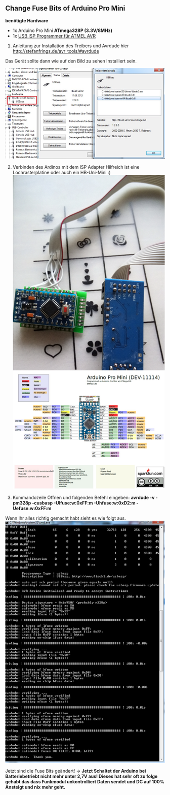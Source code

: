 ## Change Fuse Bits of Arduino Pro Mini
**benötigte Hardware**
 * 1x Arduino Pro Mini **ATmega328P (3.3V/8MHz)**
 * 1x [USB ISP Programmer für ATMEL AVR](https://de.aliexpress.com/item/1LOT-New-USBASP-USBISP-AVR-Programmer-USB-ISP-USB-ASP-ATMEGA8-ATMEGA128-Support-Win7-64/32724669918.html)


1. Anleitung zur Installation des Treibers und Avrdude hier http://stefanfrings.de/avr_tools/#avrdude

Das Gerät sollte dann wie auf den Bild zu sehen Installiert sein.

![complete](Images/1.jpg)

2. Verbinden des Ardinos mit dem ISP Adapter Hilfreich ist eine Lochrasterplatine oder auch ein HB-Uni-Mini :) 
![complete](Images/2.jpg)
![complete](Images/2b.jpg)

3. Kommandozeile Öffnen und folgenden Befehl eingeben: **avrdude -v -pm328p -cusbasp -Ulfuse:w:0xFF:m -Uhfuse:w:0xD2:m -Uefuse:w:0xFF:m**  

Wenn Ihr alles richtig gemacht habt sieht es wie folgt aus.
![complete](Images/3.jpg)

Jetzt sind die Fuse Bits geändert! 
-> **Jetzt Schaltet der Arduino bei Batteriebetriebt nicht mehr unter 2,7V aus! Dieses hat sehr oft zu folge gehabt das dass Funkmodul unkontrolliert Daten sendet und DC auf 100% Ansteigt und nix mehr geht.**

